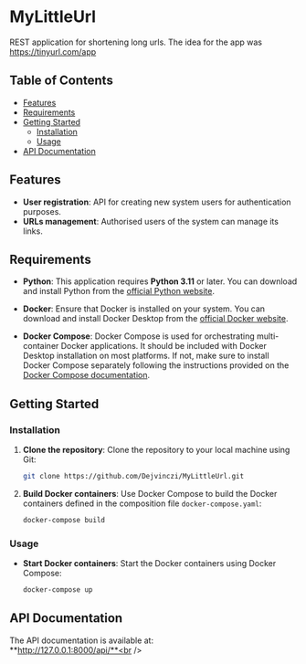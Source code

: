# MyLittleUrl

REST application for shortening long urls. The idea for the app was https://tinyurl.com/app

## Table of Contents

- [Features](#features)
- [Requirements](#requirements)
- [Getting Started](#getting-started)
  - [Installation](#installation)
  - [Usage](#usage)
- [API Documentation](#api-documentation)

## Features
- **User registration**: API for creating new system users for authentication purposes. 
- **URLs management**: Authorised users of the system can manage its links. 

## Requirements

- **Python**: This application requires **Python 3.11** or later. You can download and install Python from the [official Python website](https://www.python.org/).

- **Docker**: Ensure that Docker is installed on your system. You can download and install Docker Desktop from the [official Docker website](https://www.docker.com/).

- **Docker Compose**: Docker Compose is used for orchestrating multi-container Docker applications. It should be included with Docker Desktop installation on most platforms. If not, make sure to install Docker Compose separately following the instructions provided on the [Docker Compose documentation](https://docs.docker.com/compose/install/).

## Getting Started

### Installation

1. **Clone the repository**: Clone the repository to your local machine using Git:
    ```bash
    git clone https://github.com/Dejvinczi/MyLittleUrl.git
    ```
2. **Build Docker containers**: Use Docker Compose to build the Docker containers defined in the composition file `docker-compose.yaml`:
    ```bash
    docker-compose build
    ```

### Usage
- **Start Docker containers**: Start the Docker containers using Docker Compose:
    ```bash
    docker-compose up
    ```

## API Documentation
The API documentation is available at:<br /> 
**http://127.0.0.1:8000/api/**<br />